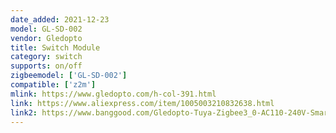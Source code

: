 ```yaml
---
date_added: 2021-12-23
model: GL-SD-002
vendor: Gledopto
title: Switch Module
category: switch
supports: on/off
zigbeemodel: ['GL-SD-002']
compatible: ['z2m']
mlink: https://www.gledopto.com/h-col-391.html
link: https://www.aliexpress.com/item/1005003210832638.html
link2: https://www.banggood.com/Gledopto-Tuya-Zigbee3_0-AC110-240V-Smart-Dimmer-Switch-Module-Relay-No-Neutral-Wire-Works-with-Alexa-Google-Home-p-1890395.html
---
```

